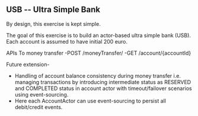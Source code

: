 USB -- Ultra Simple Bank
------------------------

By design, this exercise is kept simple.

The goal of this exercise is to build an actor-based ultra simple bank (USB). 
Each account is assumed to have initial 200 euro.

APIs
To money transfer
-POST /moneyTransfer/
-GET /account/{accountId}

Future extension-
- Handling of account balance consistency during money transfer i.e. managing transactions by introducing intermediate status as RESERVED and COMPLETED status in account actor with timeout/failover scenarios using event-sourcing.
- Here each AccountActor can use event-sourcing to persist all debit/credit events.

